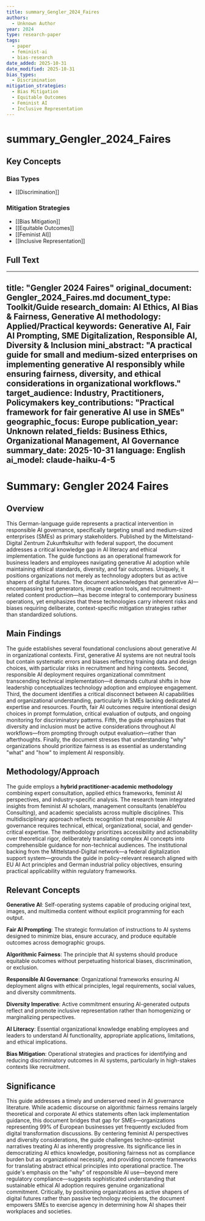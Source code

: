 ```yaml
---
title: summary_Gengler_2024_Faires
authors:
  - Unknown Author
year: 2024
type: research-paper
tags:
  - paper
  - feminist-ai
  - bias-research
date_added: 2025-10-31
date_modified: 2025-10-31
bias_types:
  - Discrimination
mitigation_strategies:
  - Bias Mitigation
  - Equitable Outcomes
  - Feminist AI
  - Inclusive Representation
---
```


# summary_Gengler_2024_Faires

## Key Concepts

### Bias Types
- [[Discrimination]]

### Mitigation Strategies
- [[Bias Mitigation]]
- [[Equitable Outcomes]]
- [[Feminist AI]]
- [[Inclusive Representation]]

## Full Text

---
title: "Gengler 2024 Faires"
original_document: Gengler_2024_Faires.md
document_type: Toolkit/Guide
research_domain: AI Ethics, AI Bias & Fairness, Generative AI
methodology: Applied/Practical
keywords: Generative AI, Fair AI Prompting, SME Digitalization, Responsible AI, Diversity & Inclusion
mini_abstract: "A practical guide for small and medium-sized enterprises on implementing generative AI responsibly while ensuring fairness, diversity, and ethical considerations in organizational workflows."
target_audience: Industry, Practitioners, Policymakers
key_contributions: "Practical framework for fair generative AI use in SMEs"
geographic_focus: Europe
publication_year: Unknown
related_fields: Business Ethics, Organizational Management, AI Governance
summary_date: 2025-10-31
language: English
ai_model: claude-haiku-4-5
---

# Summary: Gengler 2024 Faires

## Overview

This German-language guide represents a practical intervention in responsible AI governance, specifically targeting small and medium-sized enterprises (SMEs) as primary stakeholders. Published by the Mittelstand-Digital Zentrum Zukunftskultur with federal support, the document addresses a critical knowledge gap in AI literacy and ethical implementation. The guide functions as an operational framework for business leaders and employees navigating generative AI adoption while maintaining ethical standards, diversity, and fair outcomes. Uniquely, it positions organizations not merely as technology adopters but as active shapers of digital futures. The document acknowledges that generative AI—encompassing text generators, image creation tools, and recruitment-related content production—has become integral to contemporary business operations, yet emphasizes that these technologies carry inherent risks and biases requiring deliberate, context-specific mitigation strategies rather than standardized solutions.

## Main Findings

The guide establishes several foundational conclusions about generative AI in organizational contexts. First, generative AI systems are not neutral tools but contain systematic errors and biases reflecting training data and design choices, with particular risks in recruitment and hiring contexts. Second, responsible AI deployment requires organizational commitment transcending technical implementation—it demands cultural shifts in how leadership conceptualizes technology adoption and employee engagement. Third, the document identifies a critical disconnect between AI capabilities and organizational understanding, particularly in SMEs lacking dedicated AI expertise and resources. Fourth, fair AI outcomes require intentional design choices in prompt formulation, critical evaluation of outputs, and ongoing monitoring for discriminatory patterns. Fifth, the guide emphasizes that diversity and inclusion must be active considerations throughout AI workflows—from prompting through output evaluation—rather than afterthoughts. Finally, the document stresses that understanding "why" organizations should prioritize fairness is as essential as understanding "what" and "how" to implement AI responsibly.

## Methodology/Approach

The guide employs a **hybrid practitioner-academic methodology** combining expert consultation, applied ethics frameworks, feminist AI perspectives, and industry-specific analysis. The research team integrated insights from feminist AI scholars, management consultants (enableYou Consulting), and academic specialists across multiple disciplines. This multidisciplinary approach reflects recognition that responsible AI governance requires technical, ethical, organizational, social, and gender-critical expertise. The methodology prioritizes accessibility and actionability over theoretical rigor, deliberately translating complex AI concepts into comprehensible guidance for non-technical audiences. The institutional backing from the Mittelstand-Digital network—a federal digitalization support system—grounds the guide in policy-relevant research aligned with EU AI Act principles and German industrial policy objectives, ensuring practical applicability within regulatory frameworks.

## Relevant Concepts

**Generative AI**: Self-operating systems capable of producing original text, images, and multimedia content without explicit programming for each output.

**Fair AI Prompting**: The strategic formulation of instructions to AI systems designed to minimize bias, ensure accuracy, and produce equitable outcomes across demographic groups.

**Algorithmic Fairness**: The principle that AI systems should produce equitable outcomes without perpetuating historical biases, discrimination, or exclusion.

**Responsible AI Governance**: Organizational frameworks ensuring AI deployment aligns with ethical principles, legal requirements, social values, and diversity commitments.

**Diversity Imperative**: Active commitment ensuring AI-generated outputs reflect and promote inclusive representation rather than homogenizing or marginalizing perspectives.

**AI Literacy**: Essential organizational knowledge enabling employees and leaders to understand AI functionality, appropriate applications, limitations, and ethical implications.

**Bias Mitigation**: Operational strategies and practices for identifying and reducing discriminatory outcomes in AI systems, particularly in high-stakes contexts like recruitment.

## Significance

This guide addresses a timely and underserved need in AI governance literature. While academic discourse on algorithmic fairness remains largely theoretical and corporate AI ethics statements often lack implementation guidance, this document bridges that gap for SMEs—organizations representing 99% of European businesses yet frequently excluded from digital transformation discussions. By centering feminist AI perspectives and diversity considerations, the guide challenges techno-optimist narratives treating AI as inherently progressive. Its significance lies in democratizing AI ethics knowledge, positioning fairness not as compliance burden but as organizational necessity, and providing concrete frameworks for translating abstract ethical principles into operational practice. The guide's emphasis on the "why" of responsible AI use—beyond mere regulatory compliance—suggests sophisticated understanding that sustainable ethical AI adoption requires genuine organizational commitment. Critically, by positioning organizations as active shapers of digital futures rather than passive technology recipients, the document empowers SMEs to exercise agency in determining how AI shapes their workplaces and societies.

